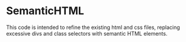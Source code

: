 # SemanticHTML

This code is intended to refine the existing html and css files, replacing excessive divs and class selectors with semantic HTML elements. 